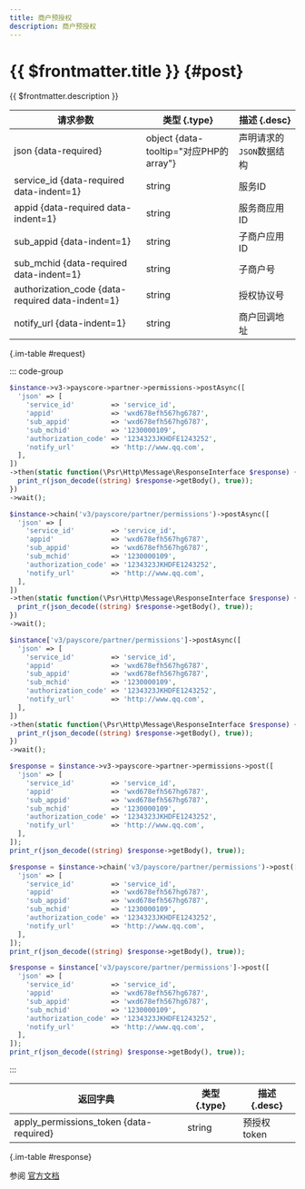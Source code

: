 ```yaml
---
title: 商户预授权
description: 商户预授权
---
```


# {{ $frontmatter.title }} {#post}

{{ $frontmatter.description }}

| 请求参数 | 类型 {.type} | 描述 {.desc}
| --- | --- | ---
| json {data-required} | object {data-tooltip="对应PHP的array"} | 声明请求的`JSON`数据结构
| service_id {data-required data-indent=1} | string | 服务ID
| appid {data-required data-indent=1} | string | 服务商应用ID
| sub_appid {data-indent=1} | string | 子商户应用ID
| sub_mchid {data-required data-indent=1} | string | 子商户号
| authorization_code {data-required data-indent=1} | string | 授权协议号
| notify_url {data-indent=1} | string | 商户回调地址

{.im-table #request}

::: code-group

```php [异步纯链式]
$instance->v3->payscore->partner->permissions->postAsync([
  'json' => [
    'service_id'         => 'service_id',
    'appid'              => 'wxd678efh567hg6787',
    'sub_appid'          => 'wxd678efh567hg6787',
    'sub_mchid'          => '1230000109',
    'authorization_code' => '1234323JKHDFE1243252',
    'notify_url'         => 'http://www.qq.com',
  ],
])
->then(static function(\Psr\Http\Message\ResponseInterface $response) {
  print_r(json_decode((string) $response->getBody(), true));
})
->wait();
```

```php [异步声明式]
$instance->chain('v3/payscore/partner/permissions')->postAsync([
  'json' => [
    'service_id'         => 'service_id',
    'appid'              => 'wxd678efh567hg6787',
    'sub_appid'          => 'wxd678efh567hg6787',
    'sub_mchid'          => '1230000109',
    'authorization_code' => '1234323JKHDFE1243252',
    'notify_url'         => 'http://www.qq.com',
  ],
])
->then(static function(\Psr\Http\Message\ResponseInterface $response) {
  print_r(json_decode((string) $response->getBody(), true));
})
->wait();
```

```php [异步属性式]
$instance['v3/payscore/partner/permissions']->postAsync([
  'json' => [
    'service_id'         => 'service_id',
    'appid'              => 'wxd678efh567hg6787',
    'sub_appid'          => 'wxd678efh567hg6787',
    'sub_mchid'          => '1230000109',
    'authorization_code' => '1234323JKHDFE1243252',
    'notify_url'         => 'http://www.qq.com',
  ],
])
->then(static function(\Psr\Http\Message\ResponseInterface $response) {
  print_r(json_decode((string) $response->getBody(), true));
})
->wait();
```

```php [同步纯链式]
$response = $instance->v3->payscore->partner->permissions->post([
  'json' => [
    'service_id'         => 'service_id',
    'appid'              => 'wxd678efh567hg6787',
    'sub_appid'          => 'wxd678efh567hg6787',
    'sub_mchid'          => '1230000109',
    'authorization_code' => '1234323JKHDFE1243252',
    'notify_url'         => 'http://www.qq.com',
  ],
]);
print_r(json_decode((string) $response->getBody(), true));
```

```php [同步声明式]
$response = $instance->chain('v3/payscore/partner/permissions')->post([
  'json' => [
    'service_id'         => 'service_id',
    'appid'              => 'wxd678efh567hg6787',
    'sub_appid'          => 'wxd678efh567hg6787',
    'sub_mchid'          => '1230000109',
    'authorization_code' => '1234323JKHDFE1243252',
    'notify_url'         => 'http://www.qq.com',
  ],
]);
print_r(json_decode((string) $response->getBody(), true));
```

```php [同步属性式]
$response = $instance['v3/payscore/partner/permissions']->post([
  'json' => [
    'service_id'         => 'service_id',
    'appid'              => 'wxd678efh567hg6787',
    'sub_appid'          => 'wxd678efh567hg6787',
    'sub_mchid'          => '1230000109',
    'authorization_code' => '1234323JKHDFE1243252',
    'notify_url'         => 'http://www.qq.com',
  ],
]);
print_r(json_decode((string) $response->getBody(), true));
```

:::

| 返回字典 | 类型 {.type} | 描述 {.desc}
| --- | --- | ---
| apply_permissions_token {data-required} | string | 预授权token

{.im-table #response}

参阅 [官方文档](https://pay.weixin.qq.com/doc/v3/partner/4012382030)
